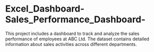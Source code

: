 # Excel_Dashboard-Sales_Performance_Dashboard-
This project includes a dashboard to track and analyze the sales performance of employees at ABC Ltd. The dataset contains detailed information about sales activities across different departments.
